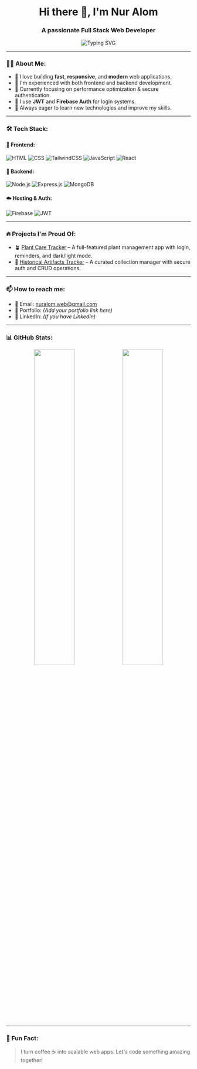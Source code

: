 
<h1 align="center">Hi there 👋, I'm Nur Alom</h1>
<h3 align="center">A passionate Full Stack Web Developer</h3>

<p align="center">
  <img src="https://readme-typing-svg.demolab.com?font=Fira+Code&size=22&duration=3000&pause=1000&center=true&vCenter=true&width=435&lines=Full+Stack+Web+Developer;MERN+Stack+Expert;Firebase+Auth+%26+Hosting;Clean+and+Creative+UI+with+Tailwind;Let%27s+build+something+awesome!" alt="Typing SVG" />
</p>

---

### 🧑‍💻 About Me:
- 🚀 I love building **fast**, **responsive**, and **modern** web applications.
- 💼 I'm experienced with both frontend and backend development.
- 🌱 Currently focusing on performance optimization & secure authentication.
- 🔐 I use **JWT** and **Firebase Auth** for login systems.
- 🎯 Always eager to learn new technologies and improve my skills.

---

### 🛠️ Tech Stack:

#### 🚀 Frontend:
![HTML](https://img.shields.io/badge/HTML5-E34F26?style=flat-square&logo=html5&logoColor=white)
![CSS](https://img.shields.io/badge/CSS3-1572B6?style=flat-square&logo=css3&logoColor=white)
![TailwindCSS](https://img.shields.io/badge/TailwindCSS-06B6D4?style=flat-square&logo=tailwindcss&logoColor=white)
![JavaScript](https://img.shields.io/badge/JavaScript-F7DF1E?style=flat-square&logo=javascript&logoColor=black)
![React](https://img.shields.io/badge/React-61DAFB?style=flat-square&logo=react&logoColor=black)

#### 🧠 Backend:
![Node.js](https://img.shields.io/badge/Node.js-339933?style=flat-square&logo=nodedotjs&logoColor=white)
![Express.js](https://img.shields.io/badge/Express.js-000000?style=flat-square&logo=express&logoColor=white)
![MongoDB](https://img.shields.io/badge/MongoDB-4EA94B?style=flat-square&logo=mongodb&logoColor=white)

#### ☁️ Hosting & Auth:
![Firebase](https://img.shields.io/badge/Firebase-FFCA28?style=flat-square&logo=firebase&logoColor=black)
![JWT](https://img.shields.io/badge/JWT-000000?style=flat-square&logo=JSON%20web%20tokens&logoColor=white)

---

### 🔥 Projects I'm Proud Of:

- 🪴 [Plant Care Tracker](https://plant-bda56.web.app/) – A full-featured plant management app with login, reminders, and dark/light mode.
- 🏺 [Historical Artifacts Tracker](https://historical-artifacts-tra-aacdc.web.app/) – A curated collection manager with secure auth and CRUD operations.

---

### 📫 How to reach me:
- 📧 Email: [nuralom.web@gmail.com](mailto:nuralom.web@gmail.com)
- 💼 Portfolio: *(Add your portfolio link here)*
- 🔗 LinkedIn: *(If you have LinkedIn)*

---

### 📊 GitHub Stats:

<p align="center">
  <img width="47%" src="https://github-readme-stats.vercel.app/api?username=nuralom&show_icons=true&theme=radical" />
  <img width="47%" src="https://github-readme-streak-stats.herokuapp.com/?user=nuralom&theme=radical" />
</p>

---

### 🧠 Fun Fact:
> I turn coffee ☕ into scalable web apps. Let's code something amazing together!

